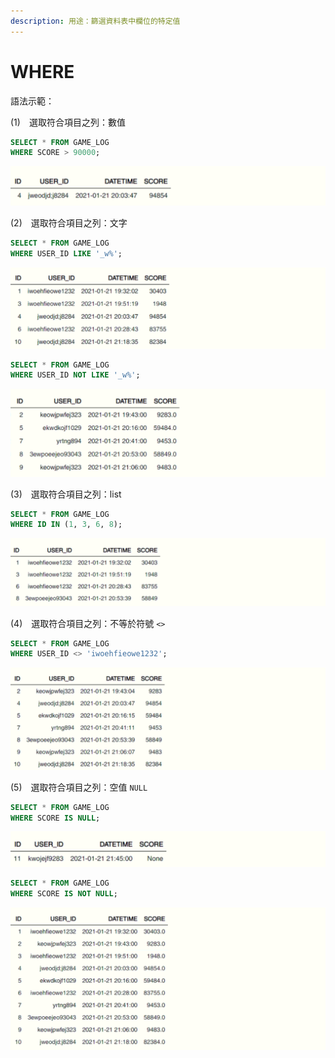```yaml
---
description: 用途：篩選資料表中欄位的特定值
---
```


# WHERE

語法示範：

\(1\)　選取符合項目之列：數值

```sql
SELECT * FROM GAME_LOG
WHERE SCORE > 90000;
```

![](../.gitbook/assets/image%20%2813%29.png)



\(2\)　選取符合項目之列：文字

```sql
SELECT * FROM GAME_LOG
WHERE USER_ID LIKE '_w%';
```

![](../.gitbook/assets/image%20%289%29.png)

```sql
SELECT * FROM GAME_LOG
WHERE USER_ID NOT LIKE '_w%';
```

![](../.gitbook/assets/image%20%2837%29.png)

\(3\)　選取符合項目之列：list

```sql
SELECT * FROM GAME_LOG
WHERE ID IN (1, 3, 6, 8);
```

![](../.gitbook/assets/image%20%2839%29.png)



\(4\)　選取符合項目之列：不等於符號 `<>`

```sql
SELECT * FROM GAME_LOG
WHERE USER_ID <> 'iwoehfieowe1232';
```

![](../.gitbook/assets/image%20%2836%29.png)



\(5\)　選取符合項目之列：空值 `NULL`

```sql
SELECT * FROM GAME_LOG
WHERE SCORE IS NULL;
```

![](../.gitbook/assets/image%20%2820%29.png)

```sql
SELECT * FROM GAME_LOG
WHERE SCORE IS NOT NULL;
```

![](../.gitbook/assets/image%20%287%29.png)

